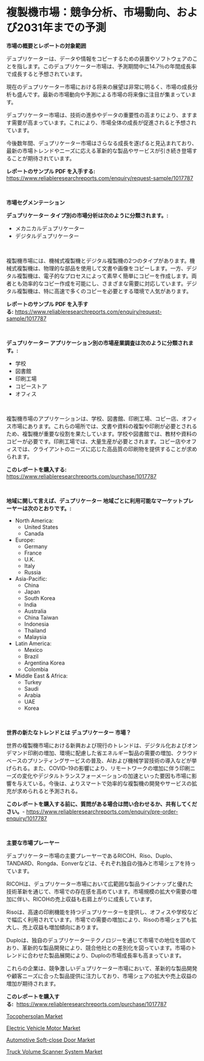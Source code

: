 <p><h1>複製機市場：競争分析、市場動向、および2031年までの予測</h1></p><p><strong>市場の概要とレポートの対象範囲</strong></p>
<p><p>デュプリケーターは、データや情報をコピーするための装置やソフトウェアのことを指します。このデュプリケーター市場は、予測期間中に14.7％の年間成長率で成長すると予想されています。</p><p>現在のデュプリケーター市場における将来の展望は非常に明るく、市場の成長分析も盛んです。最新の市場動向や予測による市場の将来像に注目が集まっています。</p><p>デュプリケーター市場は、技術の進歩やデータの重要性の高まりにより、ますます需要が高まっています。これにより、市場全体の成長が促進されると予想されています。</p><p>今後数年間、デュプリケーター市場はさらなる成長を遂げると見込まれており、最新の市場トレンドやニーズに応える革新的な製品やサービスが引き続き登場することが期待されています。</p></p>
<p><strong>レポートのサンプル PDF を入手する:</strong> <a href="https://www.reliableresearchreports.com/enquiry/request-sample/1017787">https://www.reliableresearchreports.com/enquiry/request-sample/1017787</a></p>
<p>&nbsp;</p>
<p><strong>市場セグメンテーション</strong></p>
<p><strong>デュプリケーター タイプ別の市場分析は次のように分類されます。:</strong></p>
<p><ul><li>メカニカルデュプリケーター</li><li>デジタルデュプリケーター</li></ul></p>
<p>&nbsp;</p>
<p><p>複製機市場には、機械式複製機とデジタル複製機の2つのタイプがあります。機械式複製機は、物理的な部品を使用して文書や画像をコピーします。一方、デジタル複製機は、電子的なプロセスによって素早く簡単にコピーを作成します。両者とも効率的なコピー作成を可能にし、さまざまな需要に対応しています。デジタル複製機は、特に高速で多くのコピーを必要とする環境で人気があります。</p></p>
<p><strong>レポートのサンプル PDF を入手する:</strong>&nbsp;<a href="https://www.reliableresearchreports.com/enquiry/request-sample/1017787">https://www.reliableresearchreports.com/enquiry/request-sample/1017787</a></p>
<p>&nbsp;</p>
<p><strong> デュプリケーター アプリケーション別の市場産業調査は次のように分類されます。:</strong></p>
<p><ul><li>学校</li><li>図書館</li><li>印刷工場</li><li>コピーストア</li><li>オフィス</li></ul></p>
<p>&nbsp;</p>
<p><p>複製機市場のアプリケーションは、学校、図書館、印刷工場、コピー店、オフィス市場にあります。これらの場所では、文書や資料の複製や印刷が必要とされるため、複製機が重要な役割を果たしています。学校や図書館では、教材や資料のコピーが必要です。印刷工場では、大量生産が必要とされます。コピー店やオフィスでは、クライアントのニーズに応じた高品質の印刷物を提供することが求められます。</p></p>
<p><strong>このレポートを購入する:</strong>&nbsp; <a href="https://www.reliableresearchreports.com/purchase/1017787">https://www.reliableresearchreports.com/purchase/1017787</a></p>
<p>&nbsp;</p>
<p><strong>地域に関して言えば、デュプリケーター 地域ごとに利用可能なマーケットプレーヤーは次のとおりです。:</strong></p>
<p><ul>
    <li>
        North America:
        <ul>
            <li>United States</li>
            <li>Canada</li>
        </ul>
    </li>
    <li>
        Europe:
        <ul>
            <li>Germany</li>
            <li>France</li>
            <li>U.K.</li>
            <li>Italy</li>
            <li>Russia</li>
        </ul>
    </li>
    <li>
        Asia-Pacific:
        <ul>
            <li>China</li>
            <li>Japan</li>
            <li>South Korea</li>
            <li>India</li>
            <li>Australia</li>
            <li>China Taiwan</li>
            <li>Indonesia</li>
            <li>Thailand</li>
            <li>Malaysia</li>
        </ul>
    </li>
    <li>
        Latin America:
        <ul>
            <li>Mexico</li>
            <li>Brazil</li>
            <li>Argentina Korea</li>
            <li>Colombia</li>
        </ul>
    </li>
    <li>
        Middle East & Africa:
        <ul>
            <li>Turkey</li>
            <li>Saudi</li>
            <li>Arabia</li>
            <li>UAE</li>
            <li>Korea</li>
        </ul>
    </li>
    </ul></p>
<p>&nbsp;</p>
<p><strong>世界の新たなトレンドとは デュプリケーター 市場？</strong></p>
<p><p>世界の複製機市場における新興および現行のトレンドは、デジタル化およびオンデマンド印刷の増加、環境に配慮した省エネルギー製品の需要の増加、クラウドベースのプリンティングサービスの普及、AIおよび機械学習技術の導入などが挙げられる。また、COVID-19の影響により、リモートワークの増加に伴う印刷ニーズの変化やデジタルトランスフォーメーションの加速といった要因も市場に影響を与えている。今後は、よりスマートで効率的な複製機の開発やサービスの拡充が求められると予測される。</p></p>
<p><strong>このレポートを購入する前に、質問がある場合は問い合わせるか、共有してください。</strong>- <a href="https://www.reliableresearchreports.com/enquiry/pre-order-enquiry/1017787">https://www.reliableresearchreports.com/enquiry/pre-order-enquiry/1017787</a></p>
<p>&nbsp;</p>
<p><strong>主要な市場プレーヤー</strong></p>
<p><p>デュプリケーター市場の主要プレーヤーであるRICOH、Riso、Duplo、TANDARD、Rongda、Eonverなどは、それぞれ独自の強みと市場シェアを持っています。</p><p>RICOHは、デュプリケーター市場において広範囲な製品ラインナップと優れた技術革新を通じて、市場での存在感を高めています。市場規模の拡大や需要の増加に伴い、RICOHの売上収益も右肩上がりに成長しています。</p><p>Risoは、高速の印刷機能を持つデュプリケーターを提供し、オフィスや学校などで幅広く利用されています。市場での需要の増加により、Risoの市場シェアも拡大し、売上収益も増加傾向にあります。</p><p>Duploは、独自のデュプリケーターテクノロジーを通じて市場での地位を固めており、革新的な製品開発により、競合他社との差別化を図っています。市場のトレンドに合わせた製品展開により、Duploの市場成長率も高まっています。</p><p>これらの企業は、競争激しいデュプリケーター市場において、革新的な製品開発や顧客ニーズに合った製品提供に注力しており、市場シェアの拡大や売上収益の増加が期待されます。</p></p>
<p><strong>このレポートを購入する:</strong>&nbsp;&nbsp;<a href="https://www.reliableresearchreports.com/purchase/1017787">https://www.reliableresearchreports.com/purchase/1017787</a></p>
<p><p><a href="https://github.com/Sherrillcrooksxa8i18ucf2m/Market-Research-Report-List-1/blob/main/tocophersolan-market.md">Tocophersolan Market</a></p><p><a href="https://view.publitas.com/reportprime-1/electric-vehicle-motor-market-analysis-examines-its-scope-on-growth-opportunities-and-forecasted-trends-spanning-from-2023-to-2030/">Electric Vehicle Motor Market</a></p><p><a href="https://view.publitas.com/reportprime-1/automotive-soft-close-door-market-with-the-goal-of-estimating-the-market-size-and-future-growth-potential-of-various-market-segments-based-on-component-applications-end-user-and-region/">Automotive Soft-close Door Market</a></p><p><a href="https://lydian-appliance-61d.notion.site/Truck-Volume-Scanner-System-Market-Share-Market-New-Trends-Analysis-Report-By-Type-By-Application-d6497b7edf9f40c38dffcdb512eeef7a">Truck Volume Scanner System Market</a></p></p>